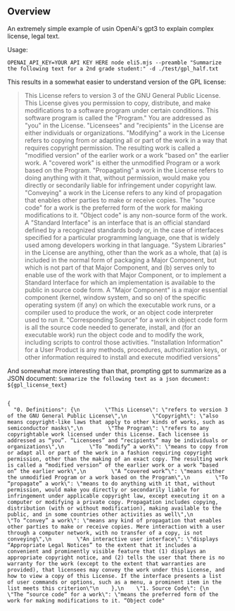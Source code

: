 ## Overview 
An extremely simple example of usin OpenAi's gpt3 to explain complex license, legal text.

Usage:

`OPENAI_API_KEY=YOUR API KEY HERE node eli5.mjs --preamble "Summarize the following text for a 2nd grade student:" -d ./test/gpl_half.txt`

This results in a somewhat easier to understand version of the GPL license:


>This License refers to version 3 of the GNU General Public License. 
This License gives you permission to copy, distribute, and make modifications to a software program under certain conditions. 
This software program is called the "Program." You are addressed as "you" in the License. "Licensees" and "recipients" in the License are either individuals or organizations. 
"Modifying" a work in the License refers to copying from or adapting all or part of the work in a way that requires copyright permission. The resulting work is called a "modified version" of the earlier work or a work "based on" the earlier work. 
> A "covered work" is either the unmodified Program or a work based on the Program. "Propagating" a work in the License refers to doing anything with it that, without permission, would make you directly or secondarily liable for infringement under copyright law. "Conveying" a work in the License refers to any kind of propagation that enables other parties to make or receive copies. The "source code" for a work is the preferred form of the work for making modifications to it. "Object code" is any non-source form of the work. 
> A "Standard Interface" is an interface that is an official standard defined by a recognized standards body or, in the case of interfaces specified for a particular programming language, one that is widely used among developers working in that language. "System Libraries" in the License are anything, other than the work as a whole, that (a) is included in the normal form of packaging a Major Component, but which is not part of that Major Component, and (b) serves only to enable use of the work with that Major Component, or to implement a Standard Interface for which an implementation is available to the public in source code form. 
> A "Major Component" is a major essential component (kernel, window system, and so on) of the specific operating system (if any) on which the executable work runs, or a compiler used to produce the work, or an object code interpreter used to run it. 
"Corresponding Source" for a work in object code form is all the source code needed to generate, install, and (for an executable work) run the object code and to modify the work, including scripts to control those activities. "Installation Information" for a User Product is any methods, procedures, authorization keys, or other information required to install and execute modified versions"

And somewhat more interesting than that, prompting gpt to summarize as a JSON document:
`Summarize the following text as a json document: ${gpl_license_text}`


``` 

{
  "0. Definitions": {\n        \"This License\": \"refers to version 3 of the GNU General Public License\",\n        \"Copyright\": \"also means copyright-like laws that apply to other kinds of works, such as semiconductor masks\",\n        \"The Program\": \"refers to any copyrightable work licensed under this License. Each licensee is addressed as “you”. “Licensees” and “recipients” may be individuals or organizations\",\n        \"To “modify” a work\": \"means to copy from or adapt all or part of the work in a fashion requiring copyright permission, other than the making of an exact copy. The resulting work is called a “modified version” of the earlier work or a work “based on” the earlier work\",\n        \"A “covered work”\": \"means either the unmodified Program or a work based on the Program\",\n        \"To “propagate” a work\": \"means to do anything with it that, without permission, would make you directly or secondarily liable for infringement under applicable copyright law, except executing it on a computer or modifying a private copy. Propagation includes copying, distribution (with or without modification), making available to the public, and in some countries other activities as well\",\n        \"To “convey” a work\": \"means any kind of propagation that enables other parties to make or receive copies. Mere interaction with a user through a computer network, with no transfer of a copy, is not conveying\",\n        \"An interactive user interface\": \"displays “Appropriate Legal Notices” to the extent that it includes a convenient and prominently visible feature that (1) displays an appropriate copyright notice, and (2) tells the user that there is no warranty for the work (except to the extent that warranties are provided), that licensees may convey the work under this License, and how to view a copy of this License. If the interface presents a list of user commands or options, such as a menu, a prominent item in the list meets this criterion\"\n    },\n    \"1. Source Code\": {\n        \"The “source code” for a work\": \"means the preferred form of the work for making modifications to it. “Object code"
```
